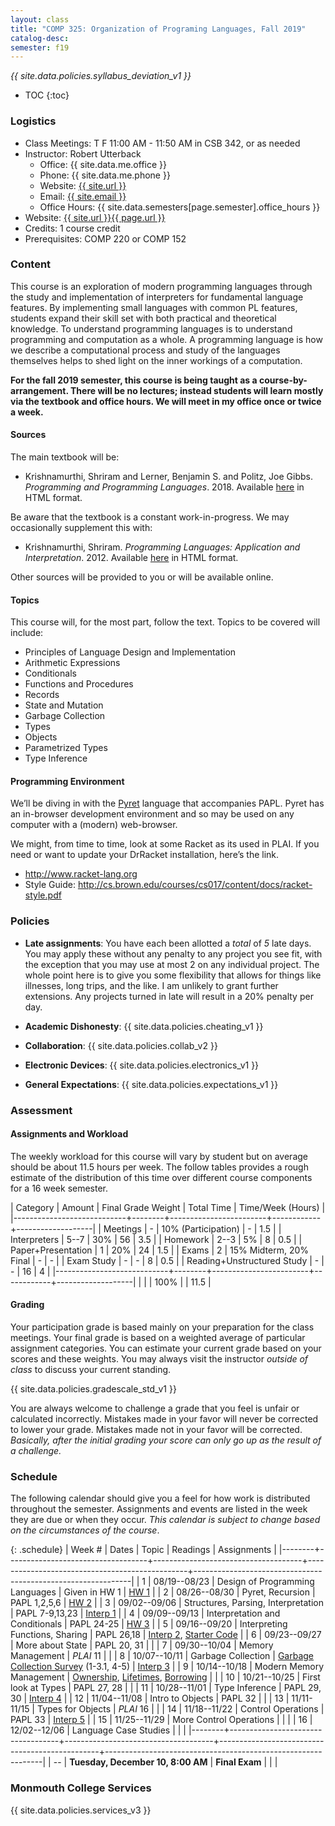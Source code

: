 ```yaml
---
layout: class
title: "COMP 325: Organization of Programing Languages, Fall 2019"
catalog-desc:
semester: f19
---
```


*{{ site.data.policies.syllabus_deviation_v1 }}*

* TOC
{:toc}

### Logistics

* Class Meetings: T F 11:00 AM - 11:50 AM in CSB 342, or as needed
* Instructor: Robert Utterback
  * Office: {{ site.data.me.office }}
  * Phone: {{ site.data.me.phone }}
  * Website: <a href="{{ site.url }}">{{ site.url }}</a>
  * Email: <a href="mailto:{{ site.email }}">{{ site.email }}</a>
  * Office Hours: {{ site.data.semesters[page.semester].office_hours }}
* Website: <a href="{{ site.url }}{{ page.url }}">{{ site.url }}{{ page.url }}</a>
* Credits: 1 course credit
* Prerequisites: COMP 220 or COMP 152

### Content

This course is an exploration of modern programming languages through
the study and implementation of interpreters for fundamental language
features. By implementing small languages with common PL features,
students expand their skill set with both practical and theoretical
knowledge. To understand programming languages is to understand
programming and computation as a whole. A programming language is how
we describe a computational process and study of the languages
themselves helps to shed light on the inner workings of a computation.

**For the fall 2019 semester, this course is being taught as a
course-by-arrangement. There will be no lectures; instead students
will learn mostly via the textbook and office hours. We will meet in
my office once or twice a week.**

#### Sources

The main textbook will be:

* Krishnamurthi, Shriram and Lerner, Benjamin S. and Politz, Joe
Gibbs. *Programming and Programming Languages*. 2018. Available
[here](http://papl.cs.brown.edu/2018/) in HTML format.

Be aware that the textbook is a constant work-in-progress. We may
occasionally supplement this with:

* Krishnamurthi, Shriram. *Programming Languages: Application and
Interpretation*. 2012. Available
[here](http://cs.brown.edu/courses/cs173/2012/book/) in HTML format.

Other sources will be provided to you or will be available online.

#### Topics

This course will, for the most part, follow the text. Topics to be covered will include:

* Principles of Language Design and Implementation
* Arithmetic Expressions
* Conditionals
* Functions and Procedures
* Records
* State and Mutation
* Garbage Collection
* Types
* Objects
* Parametrized Types
* Type Inference

#### Programming Environment

We’ll be diving in with the [Pyret](https://www.pyret.org) language that accompanies PAPL. Pyret has an in-browser development environment and so may be used on any computer with a (modern) web-browser.

We might, from time to time, look at some Racket as its used in
PLAI. If you need or want to update your DrRacket installation, here’s
the link.
* http://www.racket-lang.org
* Style Guide:
  http://cs.brown.edu/courses/cs017/content/docs/racket-style.pdf

### Policies

* **Late assignments**: You have each been allotted a *total* of *5*
late days. You may apply these without any penalty to any project you
see fit, with the exception that you may use at most 2 on any
individual project. The whole point here is to give you some
flexibility that allows for things like illnesses, long trips, and the
like. I am unlikely to grant further extensions. Any projects turned
in late will result in a 20% penalty per day.

* **Academic Dishonesty**: {{ site.data.policies.cheating_v1 }}

* **Collaboration**: {{ site.data.policies.collab_v2 }}

* **Electronic Devices**: {{ site.data.policies.electronics_v1 }}

* **General Expectations**: {{ site.data.policies.expectations_v1 }}

### Assessment

#### Assignments and Workload

The weekly workload for this course will vary by student but on
average should be about 11.5 hours per week. The follow tables
provides a rough estimate of the distribution of this time over
different course components for a 16 week semester.

| Category                   | Amount | Final Grade Weight     | Total Time | Time/Week (Hours) |
|----------------------------+--------+------------------------+------------+-------------------|
| Meetings                   |      - | 10% (Participation)    |          - |               1.5 |
| Interpreters               |   5--7 | 30%                    |         56 |               3.5 |
| Homework                   |   2--3 | 5%                     |          8 |               0.5 |
| Paper+Presentation         |      1 | 20%                    |         24 |               1.5 |
| Exams                      |      2 | 15% Midterm, 20% Final |          - |                 - |
| Exam Study                 |      - | -                      |          8 |               0.5 |
| Reading+Unstructured Study |      - | -                      |         16 |                 4 |
|----------------------------+--------+------------------------+------------+-------------------|
|                            |        | 100%                   |            |              11.5 |

#### Grading

Your participation grade is based mainly on your preparation for the
class meetings. Your final grade is based on a weighted average of
particular assignment categories. You can estimate your current grade
based on your scores and these weights. You may always visit the
instructor *outside of class* to discuss your current standing.

{{ site.data.policies.gradescale_std_v1 }}

You are always welcome to challenge a grade that you feel is unfair or
calculated incorrectly. Mistakes made in your favor will never be
corrected to lower your grade. Mistakes made not in your favor will be
corrected. *Basically, after the initial grading your score can only
go up as the result of a challenge.*

### Schedule
The following calendar should give you a feel for how work is
distributed throughout the semester. Assignments and events are listed
in the week they are due or when they occur. *This calendar is subject
to change based on the circumstances of the course*.

{: .schedule}
| Week # | Dates                             | Topic                               | Readings                                       | Assignments                                                  |
|--------+-----------------------------------+-------------------------------------+------------------------------------------------+--------------------------------------------------------------|
|      1 | 08/19--08/23                      | Design of Programming Languages     | Given in HW 1                                  | [HW 1](hw1.pdf)                                              |
|      2 | 08/26--08/30                      | Pyret, Recursion                    | PAPL 1,2,5,6                                   | [HW 2](hw2.pdf)                                              |
|      3 | 09/02--09/06                      | Structures, Parsing, Interpretation | PAPL 7-9,13,23                                 | [Interp 1](interp1.pdf)                                      |
|      4 | 09/09--09/13                      | Interpretation and Conditionals     | PAPL 24-25                                     | [HW 3](hw3-paper.pdf)                                        |
|      5 | 09/16--09/20                      | Interpreting Functions, Sharing     | PAPL 26,18                                     | [Interp 2](interp2.pdf), [Starter Code](./interp2-start.arr) |
|      6 | 09/23--09/27                      | More about State                    | PAPL 20, 31                                    |                                                              |
|      7 | 09/30--10/04                      | Memory Management                   | *PLAI* 11                                      |                                                              |
|      8 | 10/07--10/11                      | Garbage Collection                  | [Garbage Collection Survey][1] (1-3.1, 4-5)    | [Interp 3](interp3.pdf)                                      |
|      9 | 10/14--10/18                      | Modern Memory Management            | [Ownership][2], [Lifetimes][3], [Borrowing][4] |                                                              |
|     10 | 10/21--10/25                      | First look at Types                 | PAPL 27, 28                                    |                                                              |
|     11 | 10/28--11/01                      | Type Inference                      | PAPL 29, 30                                    | [Interp 4](interp4.pdf)                                      |
|     12 | 11/04--11/08                      | Intro to Objects                    | PAPL 32                                        |                                                              |
|     13 | 11/11-11/15                       | Types for Objects                   | *PLAI* 16                                      |                                                              |
|     14 | 11/18--11/22                      | Control Operations                  | PAPL 33                                        | [Interp 5](interp5.pdf)                                      |
|     15 | 11/25--11/29                      | More Control Operations             |                                                |                                                              |
|     16 | 12/02--12/06                      | Language Case Studies               |                                                |                                                              |
|--------+-----------------------------------+-------------------------------------+------------------------------------------------+--------------------------------------------------------------|
|     -- | **Tuesday, December 10, 8:00 AM** | **Final Exam**                      |                                                |                                                              |

[1]: http://3e8.org/pub/pdf-t1/gcsurvey.pdf
[2]: https://doc.rust-lang.org/book/ch04-00-understanding-ownership.html
[3]: https://doc.rust-lang.org/book/ch10-03-lifetime-syntax.html
[4]: http://arthurtw.github.io/2014/11/30/rust-borrow-lifetimes.html

### Monmouth College Services

{{ site.data.policies.services_v3 }}

<!-- Local Variables: -->
<!-- eval: (orgtbl-mode) -->
<!-- End: -->
